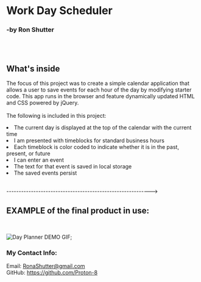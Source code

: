 # Work Day Scheduler

<h3>-by Ron Shutter </h3><br>
<br>
<h2> What's inside </h2>
<p> The focus of this project was to create a simple calendar application that allows a user to save events for each hour of the day by modifying starter code. This app runs in the browser and feature dynamically updated HTML and CSS powered by jQuery.<br>
<br>
The following is included in this project:
<li> The current day is displayed at the top of the calendar with the current time  </li>
<li> I am presented with timeblocks for standard business hours   </li>
<li> Each timeblock is color coded to indicate whether it is in the past, present, or future  </li>
<li> I can enter an event  </li>
<li> The text for that event is saved in local storage   </li>
<li> The saved events persist  </li>

</p>


<br> ----------------------------------------------------------->



<h2>  EXAMPLE of the final product in use: </h2><br>

<img src=" .gif" alt="Day Planner DEMO GIF">;


### My Contact Info:

Email: RonaShutter@gmail.com<br>
GitHub: https://github.com/Proton-8
